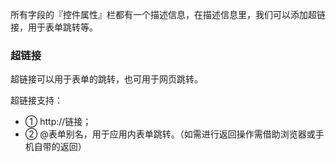 所有字段的『控件属性』栏都有一个描述信息，在描述信息里，我们可以添加超链接，用于表单跳转等。

### 超链接
超链接可以用于表单的跳转，也可用于网页跳转。

超链接支持：<br/>
* ① http://链接；
* ② @表单别名，用于应用内表单跳转。（如需进行返回操作需借助浏览器或手机自带的返回）
<!-- 
具体的操作方法如下图：
![](http://docfiles.baibaoyun.com/loNbvnnnH8QMBHNH5qVoYBcOeOKE) -->

